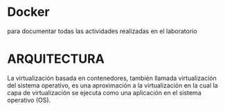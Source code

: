 # Docker
para documentar todas las actividades realizadas
en el laboratorio

# ARQUITECTURA
La virtualización basada en contenedores, también llamada virtualización del sistema operativo, 
es una aproximación a la virtualización en la cual la capa de virtualización se ejecuta como una aplicación en el sistema operativo (OS).
